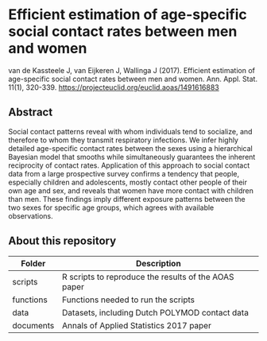 # Efficient estimation of age-specific social contact rates between men and women

van de Kassteele J, van Eijkeren J, Wallinga J (2017). Efficient estimation of age-specific social contact rates between men and women. Ann. Appl. Stat. 11(1), 320-339. https://projecteuclid.org/euclid.aoas/1491616883

## Abstract
Social contact patterns reveal with whom individuals tend to socialize, and therefore to whom they transmit respiratory infections. We infer highly detailed age-specific contact rates between the sexes using a hierarchical Bayesian model that smooths while simultaneously guarantees the inherent reciprocity of contact rates. Application of this approach to social contact data from a large prospective survey confirms a tendency that people, especially children and adolescents, mostly contact other people of their own age and sex, and reveals that women have more contact with children than men. These findings imply different exposure patterns between the two sexes for specific age groups, which agrees with available observations.

## About this repository
| Folder    | Description |
|-----------|------------------------------------------------------|
| scripts   | R scripts to reproduce the results of the AOAS paper |
| functions | Functions needed to run the scripts |
| data      | Datasets, including Dutch POLYMOD contact data |
| documents | Annals of Applied Statistics 2017 paper |
